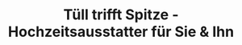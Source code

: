 ---
title: "Tüll trifft Spitze - Hochzeitsausstatter für Sie & Ihn"
url: /zwickau/tuell-trifft-spitze-hochzeitsausstatter-fuer-sie-und-ihn/
shop: Kleidung
---